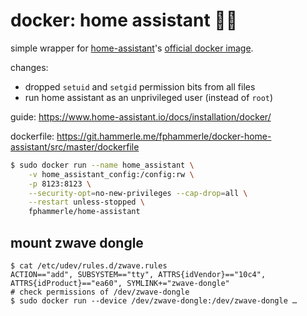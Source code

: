 # docker: home assistant 🏡🐳

simple wrapper for
[home-assistant](https://github.com/home-assistant/home-assistant)'s
[official docker image](https://hub.docker.com/r/homeassistant/home-assistant).

changes:
* dropped `setuid` and `setgid` permission bits from all files
* run home assistant as an unprivileged user (instead of `root`)

guide: https://www.home-assistant.io/docs/installation/docker/

dockerfile: https://git.hammerle.me/fphammerle/docker-home-assistant/src/master/dockerfile

```sh
$ sudo docker run --name home_assistant \
    -v home_assistant_config:/config:rw \
    -p 8123:8123 \
    --security-opt=no-new-privileges --cap-drop=all \
    --restart unless-stopped \
    fphammerle/home-assistant
```

## mount zwave dongle

```
$ cat /etc/udev/rules.d/zwave.rules
ACTION=="add", SUBSYSTEM=="tty", ATTRS{idVendor}=="10c4", ATTRS{idProduct}=="ea60", SYMLINK+="zwave-dongle"
# check permissions of /dev/zwave-dongle
$ sudo docker run --device /dev/zwave-dongle:/dev/zwave-dongle …
```
